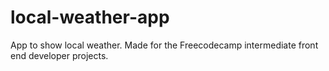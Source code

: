 # local-weather-app
App to show local weather.  Made for the Freecodecamp intermediate front end developer projects.
